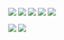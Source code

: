 

<!--
<img src="https://capsule-render.vercel.app/api?type=waving&color=gradient&height=130&section=header&customColorList=15" width=100% />
<img src="https://readme-typing-svg.herokuapp.com?font=Fredoka+One&size=50&duration=3000&pause=1000&color=9D9ED2&background=FFFFFF00&center=true&vCenter=true&multiline=true&width=800&height=180&lines=Hyeryeon+'s+GITHUB!👀🌱">

<code><img height="30" src="https://raw.githubusercontent.com/github/explore/80688e429a7d4ef2fca1e82350fe8e3517d3494d/topics/python/python.png"></code>
<code><img height="30" src="https://raw.githubusercontent.com/github/explore/80688e429a7d4ef2fca1e82350fe8e3517d3494d/topics/javascript/javascript.png"></code>
<code><img height="30" src="https://upload.wikimedia.org/wikipedia/commons/4/4c/Typescript_logo_2020.svg"></code>
<code><img height="30" src="https://raw.githubusercontent.com/github/explore/80688e429a7d4ef2fca1e82350fe8e3517d3494d/topics/react/react.png"></code>
<code><img height="30" src="https://encrypted-tbn0.gstatic.com/images?q=tbn:ANd9GcQCuF9H0ANdRlipiCogB_2Rc449BApmoIrUkkplQI9uQA&s"></code>
<code><img height="30" src="https://encrypted-tbn0.gstatic.com/images?q=tbn:ANd9GcS5KP3MzAHS79vLFYvvnJ94p1-suQizUoRw6Xy3ymvWhw&s"></code>
<code><img height="30" src="https://raw.githubusercontent.com/github/explore/80688e429a7d4ef2fca1e82350fe8e3517d3494d/topics/firebase/firebase.png"></code>
<code><img height="30" src="https://encrypted-tbn0.gstatic.com/images?q=tbn:ANd9GcTwOYGvgnBVImyqNUaRn-WSRsYMlUwGn4DBqvSgLVopGA&sg"></code>
-->

<!--
![Anurag's GitHub stats](https://github-readme-stats.vercel.app/api?username=anhyeryeon2&show_icons=true&theme=buefy)
-->

<img src="https://img.shields.io/badge/Javascript-F7DF1E?style=flat-square&logo=javascript&logoColor=white"/> <img src="https://img.shields.io/badge/typescript-3178C6?style=flat-square&logo=Typescript&logoColor=white"/> <img src="https://img.shields.io/badge/React-black?style=flat-square&logo=React&logoColor=61DAFB"/> <img src="https://img.shields.io/badge/Firebase-FFCA28?style=flat-square&logo=Firebase&logoColor=white"/> <img src="https://img.shields.io/badge/TailwindCSS-06B6D4?style=flat-square&logo=TailwindcSS&logoColor=white"/>


 <img src="https://img.shields.io/badge/Gmail-EA4335?style=flat-square&logo=Gmail&logoColor=white"/> <img src="https://img.shields.io/badge/velog-20C997?style=flat-square&logo=velog&logoColor=white"/>
